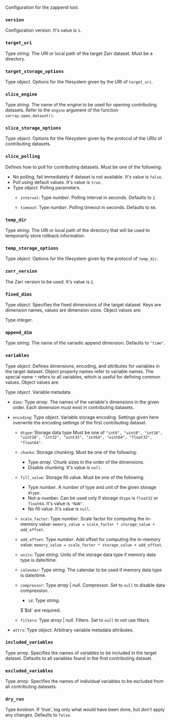 Configuration for the zappend tool.

### `version`

Configuration version.
It's value is `1`.

### `target_uri`

Type _string_.
The URI or local path of the target Zarr dataset. Must be a directory.

### `target_storage_options`

Type _object_.
Options for the filesystem given by the URI of `target_uri`.

### `slice_engine`

Type _string_.
The name of the engine to be used for opening contributing datasets. Refer to the `engine` argument of the function `xarray.open_dataset()`.

### `slice_storage_options`

Type _object_.
Options for the filesystem given by the protocol of the URIs of contributing datasets.

### `slice_polling`

Defines how to poll for contributing datasets.
Must be one of the following:
* No polling, fail immediately if dataset is not available.
  It's value is `false`.
* Poll using default values.
  It's value is `true`.
* Type _object_.
  Polling parameters.
  * `interval`:
    Type _number_.
    Polling interval in seconds.
    Defaults to `2`.
  
  * `timeout`:
    Type _number_.
    Polling timeout in seconds.
    Defaults to `60`.
  

### `temp_dir`

Type _string_.
The URI or local path of the directory that will be used to temporarily store rollback information.

### `temp_storage_options`

Type _object_.
Options for the filesystem given by the protocol of `temp_dir`.

### `zarr_version`

The Zarr version to be used.
It's value is `2`.

### `fixed_dims`

Type _object_.
Specifies the fixed dimensions of the target dataset. Keys are dimension names, values are dimension sizes.
Object values are:

Type _integer_.

### `append_dim`

Type _string_.
The name of the variadic append dimension.
Defaults to `"time"`.

### `variables`

Type _object_.
Defines dimensions, encoding, and attributes for variables in the target dataset. Object property names refer to variable names. The special name `*` refers to all variables, which is useful for defining common values.
Object values are:

Type _object_.
Variable metadata
* `dims`:
  Type _array_.
  The names of the variable's dimensions in the given order. Each dimension must exist in contributing datasets.

* `encoding`:
  Type _object_.
  Variable storage encoding. Settings given here overwrite the encoding settings of the first contributing dataset.
  * `dtype`:
    Storage data type
    Must be one of `"int8", "uint8", "int16", "uint16", "int32", "uint32", "int64", "uint64", "float32", "float64"`.
  
  * `chunks`:
    Storage chunking.
    Must be one of the following:
    * Type _array_.
      Chunk sizes in the order of the dimensions.
    * Disable chunking.
      It's value is `null`.
  
  * `fill_value`:
    Storage fill value.
    Must be one of the following:
    * Type _number_.
      A number of type and unit of the given storage `dtype`.
    * Not-a-number. Can be used only if storage `dtype` is `float32` or `float64`.
      It's value is `"NaN"`.
    * No fill value.
      It's value is `null`.
  
  * `scale_factor`:
    Type _number_.
    Scale factor for computing the in-memory value: `memory_value = scale_factor * storage_value + add_offset`.
  
  * `add_offset`:
    Type _number_.
    Add offset for computing the in-memory value: `memory_value = scale_factor * storage_value + add_offset`.
  
  * `units`:
    Type _string_.
    Units of the storage data type if memory data type is date/time.
  
  * `calendar`:
    Type _string_.
    The calendar to be used if memory data type is date/time.
  
  * `compressor`:
    Type _array_ | _null_.
    Compressor. Set to `null` to disable data compression.
    * `id`:
      Type _string_.
    
    $`$id` are required.
  
  * `filters`:
    Type _array_ | _null_.
    Filters. Set to `null` to not use filters.
  

* `attrs`:
  Type _object_.
  Arbitrary variable metadata attributes.


### `included_variables`

Type _array_.
Specifies the names of variables to be included in the target dataset. Defaults to all variables found in the first contributing dataset.

### `excluded_variables`

Type _array_.
Specifies the names of individual variables to be excluded  from all contributing datasets.

### `dry_run`

Type _boolean_.
If 'true', log only what would have been done, but don't apply any changes.
Defaults to `false`.